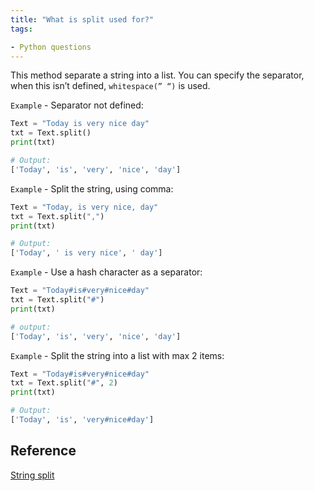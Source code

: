 ```yaml
---
title: "What is split used for?"
tags:

- Python questions
---
```


This method separate a string into a list. You can specify the separator, when this isn’t defined, `whitespace(” “)` is used.

`Example` - Separator not defined:

```python
Text = "Today is very nice day"
txt = Text.split()
print(txt)

# Output:
['Today', 'is', 'very', 'nice', 'day']
```

`Example` - Split the string, using comma:

```python
Text = "Today, is very nice, day"
txt = Text.split(",")
print(txt)

# Output:
['Today', ' is very nice', ' day']
```

`Example` - Use a hash character as a separator:

```python
Text = "Today#is#very#nice#day"
txt = Text.split("#")
print(txt)

# output:
['Today', 'is', 'very', 'nice', 'day']
```

`Example` - Split the string into a list with max 2 items:

```python
Text = "Today#is#very#nice#day"
txt = Text.split("#", 2)
print(txt)

# Output:
['Today', 'is', 'very#nice#day']
```

## Reference

[String split](https://www.w3schools.com/python/ref_string_split.asp)
